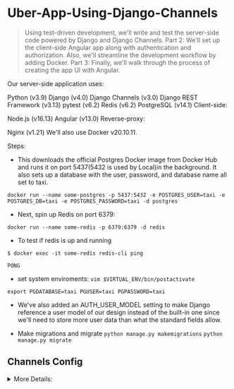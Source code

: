 # Uber-App-Using-Django-Channels

> Using test-driven development, we'll write and test the server-side code powered by Django and Django Channels. Part 2: We'll set up the client-side Angular app along with authentication and authorization. Also, we'll streamline the development workflow by adding Docker. Part 3: Finally, we'll walk through the process of creating the app UI with Angular.

Our server-side application uses:

Python (v3.9)
Django (v4.0)
Django Channels (v3.0)
Django REST Framework (v3.13)
pytest (v6.2)
Redis (v6.2)
PostgreSQL (v14.1)
Client-side:

Node.js (v16.13)
Angular (v13.0)
Reverse-proxy:

Nginx (v1.21)
We'll also use Docker v20.10.11.

Steps:

- This downloads the official Postgres Docker image from Docker Hub and runs it on port 5437(5432 is used by Local)in the background. It also sets up a database with the user, password, and database name all set to taxi.

`docker run --name some-postgres -p 5437:5432 -e POSTGRES_USER=taxi -e POSTGRES_DB=taxi -e POSTGRES_PASSWORD=taxi -d postgres`

- Next, spin up Redis on port 6379:

`docker run --name some-redis -p 6379:6379 -d redis`

- To test if redis is up and running

`$ docker exec -it some-redis redis-cli ping`

`PONG`

- set system enviroments:
`vim $VIRTUAL_ENV/bin/postactivate`

`export PGDATABASE=taxi PGUSER=taxi PGPASSWORD=taxi`

- We've also added an AUTH_USER_MODEL setting to make Django reference a user model of our design instead of the built-in one since we'll need to store more user data than what the standard fields allow.

- Make migrations and migrate
`python manage.py makemigrations`
`python manage.py migrate`

## Channels Config

<details>
  <summary>More Details:</summary>

Next, configure the CHANNEL_LAYERS by setting a default Redis backend and routing in the settings.py file. This can go at the bottom of the file.

```python
# server/taxi/settings/base.py

REDIS_URL = os.getenv('REDIS_URL', 'redis://localhost:6379')

CHANNEL_LAYERS = {
    'default': {
        'BACKEND': 'channels_redis.core.RedisChannelLayer',
        'CONFIG': {
            'hosts': [REDIS_URL],
        },
    },
}
```

Then, add Django Channels to the INSTALLED_APPS:

```python
INSTALLED_APPS = [
    'django.contrib.admin',
    'django.contrib.auth',
    'django.contrib.contenttypes',
    'django.contrib.sessions',
    'django.contrib.messages',
    'django.contrib.postgres',
    'django.contrib.staticfiles',
    'channels', # new
    'rest_framework',
    'trips',
]
```

Put simply, unlike a typical Django app, Channels requires an ASGI_APPLICATION setting.

Create a new file called routing.py within the "taxi" folder:

```python
# server/taxi/routing.py

from django.core.asgi import get_asgi_application

from channels.routing import ProtocolTypeRouter

application = ProtocolTypeRouter({
    'http': get_asgi_application(),
})
```

```python
# server/taxi/settings.py

ASGI_APPLICATION = 'taxi.routing.application'
```

```py
# server/taxi/asgi.py

import os
import django

from channels.routing import get_default_application

os.environ.setdefault('DJANGO_SETTINGS_MODULE', 'taxi.settings')
django.setup()
application = get_default_application()
```

</details>
